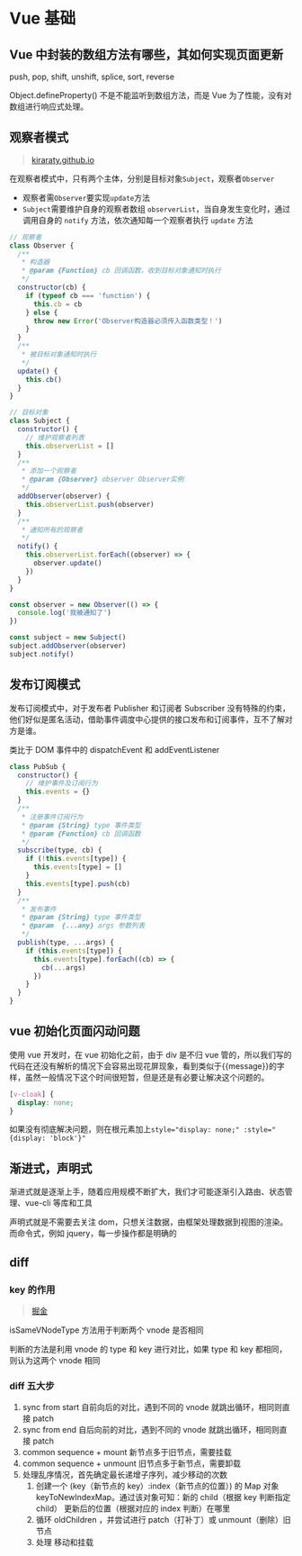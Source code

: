 # Vue 基础

## Vue 中封装的数组方法有哪些，其如何实现页面更新

push, pop, shift, unshift, splice, sort, reverse

Object.defineProperty() 不是不能监听到数组方法，而是 Vue 为了性能，没有对数组进行响应式处理。

## 观察者模式

> [kiraraty.github.io](https://kiraraty.github.io/fe-doc/#/interview/%E4%BB%A3%E7%A0%81%E9%A2%98?id=%e8%a7%82%e5%af%9f%e8%80%85%e6%a8%a1%e5%bc%8f)

在观察者模式中，只有两个主体，分别是目标对象`Subject`，观察者`Observer`

- 观察者需`Observer`要实现`update`方法
- `Subject`需要维护自身的观察者数组 `observerList`，当自身发生变化时，通过调用自身的 `notify` 方法，依次通知每一个观察者执行 `update` 方法

```js
// 观察者
class Observer {
  /**
   * 构造器
   * @param {Function} cb 回调函数，收到目标对象通知时执行
   */
  constructor(cb) {
    if (typeof cb === 'function') {
      this.cb = cb
    } else {
      throw new Error('Observer构造器必须传入函数类型！')
    }
  }
  /**
   * 被目标对象通知时执行
   */
  update() {
    this.cb()
  }
}

// 目标对象
class Subject {
  constructor() {
    // 维护观察者列表
    this.observerList = []
  }
  /**
   * 添加一个观察者
   * @param {Observer} observer Observer实例
   */
  addObserver(observer) {
    this.observerList.push(observer)
  }
  /**
   * 通知所有的观察者
   */
  notify() {
    this.observerList.forEach((observer) => {
      observer.update()
    })
  }
}

const observer = new Observer(() => {
  console.log('我被通知了')
})

const subject = new Subject()
subject.addObserver(observer)
subject.notify()
```

## 发布订阅模式

发布订阅模式中，对于发布者 Publisher 和订阅者 Subscriber 没有特殊的约束，他们好似是匿名活动，借助事件调度中心提供的接口发布和订阅事件，互不了解对方是谁。

类比于 DOM 事件中的 dispatchEvent 和 addEventListener

```js
class PubSub {
  constructor() {
    // 维护事件及订阅行为
    this.events = {}
  }
  /**
   * 注册事件订阅行为
   * @param {String} type 事件类型
   * @param {Function} cb 回调函数
   */
  subscribe(type, cb) {
    if (!this.events[type]) {
      this.events[type] = []
    }
    this.events[type].push(cb)
  }
  /**
   * 发布事件
   * @param {String} type 事件类型
   * @param  {...any} args 参数列表
   */
  publish(type, ...args) {
    if (this.events[type]) {
      this.events[type].forEach((cb) => {
        cb(...args)
      })
    }
  }
}
```

## vue 初始化页面闪动问题

使用 vue 开发时，在 vue 初始化之前，由于 div 是不归 vue 管的，所以我们写的代码在还没有解析的情况下会容易出现花屏现象，看到类似于{{message}}的字样，虽然一般情况下这个时间很短暂，但是还是有必要让解决这个问题的。

```css
[v-cloak] {
  display: none;
}
```

如果没有彻底解决问题，则在根元素加上`style="display: none;" :style="{display: 'block'}"`

## 渐进式，声明式

渐进式就是逐渐上手，随着应用规模不断扩大，我们才可能逐渐引入路由、状态管理、vue-cli 等库和工具

声明式就是不需要去关注 dom，只想关注数据，由框架处理数据到视图的渲染。而命令式，例如 jquery，每一步操作都是明确的

## diff

### key 的作用

> [掘金](https://juejin.cn/post/7190726242042118200)

isSameVNodeType 方法用于判断两个 vnode 是否相同

判断的方法是利用 vnode 的 type 和 key 进行对比，如果 type 和 key 都相同，则认为这两个 vnode 相同

### diff 五大步

1. sync from start 自前向后的对比，遇到不同的 vnode 就跳出循环，相同则直接 patch
2. sync from end 自后向前的对比，遇到不同的 vnode 就跳出循环，相同则直接 patch
3. common sequence + mount 新节点多于旧节点，需要挂载
4. common sequence + unmount 旧节点多于新节点，需要卸载
5. 处理乱序情况，首先确定最长递增子序列，减少移动的次数
   1. 创建一个 (key（新节点的 key）:index（新节点的位置）) 的 Map 对象 keyToNewIndexMap。通过该对象可知：新的 child（根据 key 判断指定 child） 更新后的位置（根据对应的 index 判断）在哪里
   2. 循环 oldChildren ，并尝试进行 patch（打补丁）或 unmount（删除）旧节点
   3. 处理 移动和挂载
